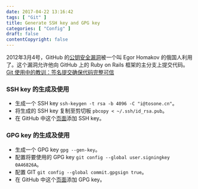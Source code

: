 ```yaml
---
date: 2017-04-22 13:16:42
tags: [ "Git" ]
title: Generate SSH key and GPG key
categories: [ "Config" ]
draft: false
contentCopyright: false
---
```


2012年3月4号，GitHub 的[公钥安全漏洞](https://github.com/blog/1068-public-key-security-vulnerability-and-mitigationhttp://)被一个叫 Egor Homakov 的俄国人利用了。这个漏洞允许他向 GitHub 上的 Ruby on Rails 框架的主分支上提交代码。[Git 使用中的教训：签名提交确保代码完整可信](http://www.oschina.net/translate/git-horror-story)

<!--more-->

### SSH key 的生成及使用

- 生成一个 SSH key `ssh-keygen -t rsa -b 4096 -C "i@tosone.cn"`。
- 将生成的 SSH key 复制至剪切板 `pbcopy < ~/.ssh/id_rsa.pub`。
- 在 GitHub 中这个[页面](https://github.com/settings/keys)添加 SSH key。

### GPG key 的生成及使用

- 生成一个 GPG key `gpg --gen-key`。
- 配置将要使用的 GPG key `git config --global user.signingkey 0A46826A`。
- 配置 GIT `git config --global commit.gpgsign true`。
- 在 GitHub 中这个[页面](https://github.com/settings/keys)添加 GPG key。
